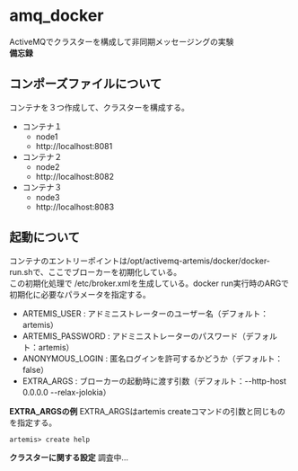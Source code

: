 # amq_docker
ActiveMQでクラスターを構成して非同期メッセージングの実験  
**備忘録**

## コンポーズファイルについて
コンテナを３つ作成して、クラスターを構成する。
  - コンテナ１
    - node1
    - http://localhost:8081
  - コンテナ２
    - node2
    - http://localhost:8082
  - コンテナ３
    - node3
    - http://localhost:8083

## 起動について
コンテナのエントリーポイントは/opt/activemq-artemis/docker/docker-run.shで、ここでブローカーを初期化している。  
この初期化処理で /etc/broker.xmlを生成している。docker run実行時のARGで初期化に必要なパラメータを指定する。
  - ARTEMIS_USER : アドミニストレーターのユーザー名（デフォルト：artemis）
  - ARTEMIS_PASSWORD : アドミニストレーターのパスワード（デフォルト：artemis）
  - ANONYMOUS_LOGIN : 匿名ログインを許可するかどうか（デフォルト：false）
  - EXTRA_ARGS : ブローカーの起動時に渡す引数（デフォルト：--http-host 0.0.0.0 --relax-jolokia）

**EXTRA_ARGSの例**
EXTRA_ARGSはartemis createコマンドの引数と同じものを指定する。  
```
artemis> create help
```
**クラスターに関する設定**
調査中…
